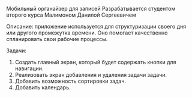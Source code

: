 Мобильный органайзер для записей Разрабатывается студентом второго курса Малимоном Данилой Сергеевичем

Описание: приложение используется для структуризации своего дня или другого промежутка времени. Оно помогает качественно спланировать свои рабочие процессы.

Задачи:

1. Создать главный экран, который будет содержать кнопки для навигации.
2. Реализовать экран добавления и удаления задачи задачи.
3. Добавить возможность сортировки задач.
4. Добавить календарь.
